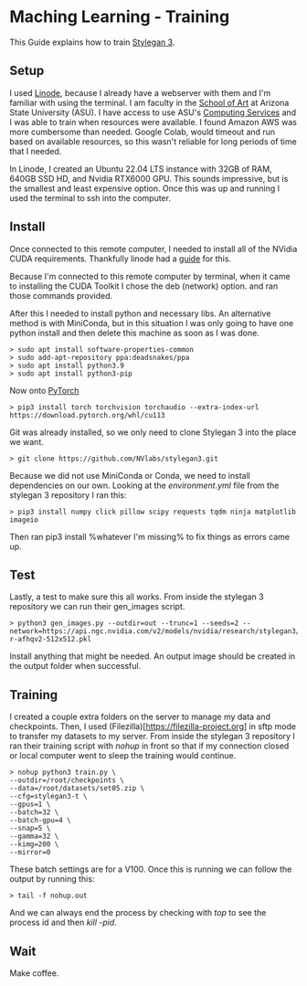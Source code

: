 # Maching Learning - Training

This Guide explains how to train [Stylegan 3](https://github.com/NVlabs/stylegan3).

## Setup

I used [Linode](https://www.linode.com), because I already have a webserver with them and I'm familiar with using the terminal. I am faculty in the [School of Art](https://art.asu.edu) at Arizona State University (ASU). I have access to use ASU's [Computing Services](https://cores.research.asu.edu/research-computing/about) and I was able to train when resources were available. I found Amazon AWS was more cumbersome than needed. Google Colab, would timeout and run based on available resources, so this wasn't reliable for long periods of time that I needed.

In Linode, I created an Ubuntu 22.04 LTS instance with 32GB of RAM, 640GB SSD HD, and Nvidia RTX6000 GPU. This sounds impressive, but is the smallest and least expensive option. Once this was up and running I used the terminal to ssh into the computer.

## Install

Once connected to this remote computer, I needed to install all of the NVidia CUDA requirements. Thankfully linode had a [guide](https://www.linode.com/docs/products/compute/gpu/guides/install-nvidia-cuda/) for this.

Because I'm connected to this remote computer by terminal, when it came to installing the CUDA Toolkit I chose the deb (network) option. and ran those commands provided.

After this I needed to install python and necessary libs. An alternative method is with MiniConda, but in this situation I was only going to have one python install and then delete this machine as soon as I was done.
```
> sudo apt install software-properties-common
> sudo add-apt-repository ppa:deadsnakes/ppa
> sudo apt install python3.9
> sudo apt install python3-pip
```

Now onto [PyTorch](https://pytorch.org/get-started/locally/)
```
> pip3 install torch torchvision torchaudio --extra-index-url https://download.pytorch.org/whl/cu113
```

Git was already installed, so we only need to clone Stylegan 3 into the place we want.
```
> git clone https://github.com/NVlabs/stylegan3.git
```

Because we did not use MiniConda or Conda, we need to install dependencies on our own. Looking at the _environment.yml_ file from the stylegan 3 repository I ran this:
```
> pip3 install numpy click pillow scipy requests tqdm ninja matplotlib imageio
```
Then ran pip3 install %whatever I'm missing% to fix things as errors came up.

## Test

Lastly, a test to make sure this all works. From inside the stylegan 3 repository we can run their gen_images script.
```
> python3 gen_images.py --outdir=out --trunc=1 --seeds=2 --network=https://api.ngc.nvidia.com/v2/models/nvidia/research/stylegan3/versions/1/files/stylegan3-r-afhqv2-512x512.pkl
```

Install anything that might be needed. An output image should be created in the output folder when successful.

## Training

I created a couple extra folders on the server to manage my data and checkpoints. Then, I used (Filezilla)[https://filezilla-project.org] in sftp mode to transfer my datasets to my server. From inside the stylegan 3 repository I ran their training script with _nohup_ in front so that if my connection closed or local computer went to sleep the training would continue.
```
> nohup python3 train.py \
--outdir=/root/checkpoints \
--data=/root/datasets/set05.zip \
--cfg=stylegan3-t \
--gpus=1 \
--batch=32 \
--batch-gpu=4 \
--snap=5 \
--gamma=32 \
--kimg=200 \
--mirror=0
```

These batch settings are for a V100. Once this is running we can follow the output by running this:
```
> tail -f nohup.out
```
And we can always end the process by checking with _top_ to see the process id and then _kill -pid_.

## Wait

Make coffee.
